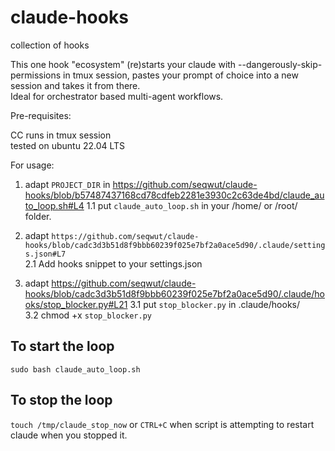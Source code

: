 # claude-hooks
collection of hooks

This one hook "ecosystem" (re)starts your claude with --dangerously-skip-permissions in tmux session, pastes your prompt of choice into a new session and takes it from there.  
Ideal for orchestrator based multi-agent workflows. 

Pre-requisites: 

CC runs in tmux session  
tested on ubuntu 22.04 LTS  



For usage: 


1. adapt `PROJECT_DIR` in https://github.com/seqwut/claude-hooks/blob/b57487437168cd78cdfeb2281e3930c2c63de4bd/claude_auto_loop.sh#L4
1.1 put `claude_auto_loop.sh` in your /home/ or /root/ folder.

2. adapt `https://github.com/seqwut/claude-hooks/blob/cadc3d3b51d8f9bbb60239f025e7bf2a0ace5d90/.claude/settings.json#L7`  
2.1 Add hooks snippet to your settings.json

3. adapt https://github.com/seqwut/claude-hooks/blob/cadc3d3b51d8f9bbb60239f025e7bf2a0ace5d90/.claude/hooks/stop_blocker.py#L21
   3.1 put `stop_blocker.py` in .claude/hooks/  
   3.2 chmod +x `stop_blocker.py`


## To start the loop
`sudo bash claude_auto_loop.sh`  

## To stop the loop 

`touch /tmp/claude_stop_now` or `CTRL+C` when script is attempting to restart claude when you stopped it. 
   



